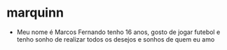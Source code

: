 # marquinn

- Meu nome é Marcos Fernando tenho 16 anos, gosto de jogar futebol e tenho sonho de realizar todos os desejos e sonhos de quem eu amo
